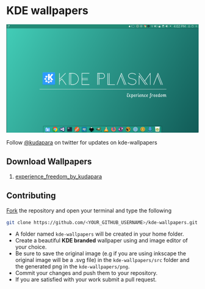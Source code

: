 # KDE wallpapers

![](landing_img.png)

Follow [@kudapara](https://twitter.com/kudapara) on twitter for updates on kde-wallpapers

## Download Wallpapers
1. <a href="https://raw.githubusercontent.com/kudapara/kde-wallpapers/master/png/kde_experience_freedom_by_kudapara.png" target="_blank">experience_freedom_by_kudapara</a>
## Contributing

[Fork](https://github.com/kudapara/kde-wallpapers#fork-destination-box) the repository and open your terminal and type the following

```sh
git clone https://github.com/<YOUR_GITHUB_USERNAME>/kde-wallpapers.git
```
* A folder named ```kde-wallpapers``` will be created in your home folder.
* Create a beautiful **KDE branded** wallpaper using and image editor of your choice.
* Be sure to save the original image (e.g if you are using inkscape the original image will be a .svg file) in the ```kde-wallpapers/src``` folder and the generated png in the ```kde-wallpapers/png```.
* Commit your changes and push them to your repository.
* If you are satisfied with your work submit a pull request.
